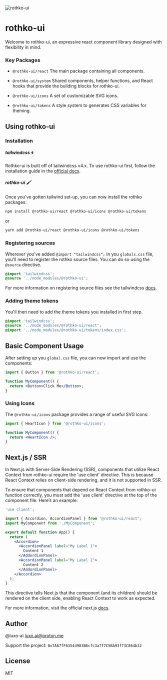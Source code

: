 <img src="./assets/logo.png" alt="rothko-ui"/>

# rothko-ui

Welcome to rothko-ui, an expressive react component library designed with flexibility in mind.

### Key Packages

- `@rothko-ui/react` The main package containing all components.

- `@rothko-ui/system` Shared components, helper functions, and React hooks that provide the building blocks for rothko-ui.

- `@rothko-ui/icons` A set of customizable SVG icons.

- `@rothko-ui/tokens` A style system to generates CSS variables for theming.

## Using rothko-ui

### Installation

##### tailwindcss 🌀

Rothko-ui is built off of tailwindcss v4.x. To use rothko-ui first, follow the installation guide in the [official docs](https://tailwindcss.com/docs/installation/using-vite).

##### rothko-ui 🖌️

Once you've gotten tailwind set-up, you can now install the rothko packages:

```bash
npm install @rothko-ui/react @rothko-ui/icons @rothko-ui/tokens
```

or

```bash
yarn add @rothko-ui/react @rothko-ui/icons @rothko-ui/tokens
```

### Registering sources

Wherever you've added `@import "tailwindcss";`
In you `globals.css` file, you'll need to register the rothko source files. You can do so using the `@source` directive.

```css
@import 'tailwindcss';
@source '../node_modules/@rothko-ui';
```

For more information on registering source files see the tailwindcss [docs](https://tailwindcss.com/docs/detecting-classes-in-source-files#explicitly-registering-sources).

### Adding theme tokens

You'll then need to add the theme tokens you installed in first step.

```css
@import 'tailwindcss';
@source '../node_modules/@rothko-ui/react';
@import '../node_modules/@rothko-ui/tokens/index.css';
```

## Basic Component Usage

After setting up you `global.css` file, you can now import and use the components:

```jsx
import { Button } from '@rothko-ui/react';

function MyComponent() {
  return <Button>Click Me</Button>;
}
```

### Using Icons

The `@rothko-ui/icons` package provides a range of useful SVG icons:

```jsx
import { HeartIcon } from '@rothko-ui/icons';

function MyComponent() {
  return <HeartIcon />;
}
```

## Next.js / SSR

In Next.js with Server-Side Rendering (SSR), components that utilize React Context from rothko-ui require the 'use client' directive. This is because React Context relies on client-side rendering, and it is not supported in SSR.

To ensure that components that depend on React Context from rothko-ui function correctly, you must add the 'use client' directive at the top of the component file. Here’s an example:

```jsx
'use client';

import { Accordion, AccordionPanel } from '@rothko-ui/react';
import MyComponent from './MyComponent';

export default function App() {
  return (
    <Accordion>
      <AccordionPanel label="My Label 1">
        Content 1
      </AddordionPanel>
      <AccordionPanel label="My Label 2">
        Content 2
      </AddordionPanel>
    </Accordion>
  );
}
```

This directive tells Next.js that the component (and its children) should be rendered on the client side, enabling React Context to work as expected.

For more information, visit the official next.js [docs](https://nextjs.org/docs/messages/context-in-server-component).

## Author

@luxo-ai <luxo.ai@proton.me>

Support the project: `0x7A67fF6354d983B6cfc3a7f7C5BA93f73C864b32`

## License

MIT
